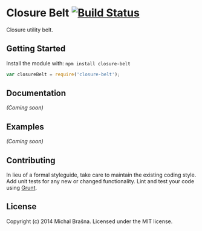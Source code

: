 # Closure Belt [![Build Status](https://secure.travis-ci.org/gobie/closure-belt.png?branch=master)](http://travis-ci.org/gobie/closure-belt)

Closure utility belt.

## Getting Started
Install the module with: `npm install closure-belt`

```javascript
var closureBelt = require('closure-belt');
```

## Documentation
_(Coming soon)_

## Examples
_(Coming soon)_

## Contributing
In lieu of a formal styleguide, take care to maintain the existing coding style.
Add unit tests for any new or changed functionality. Lint and test your code using [Grunt](http://gruntjs.com/).

## License
Copyright (c) 2014 Michal Brašna.
Licensed under the MIT license.
